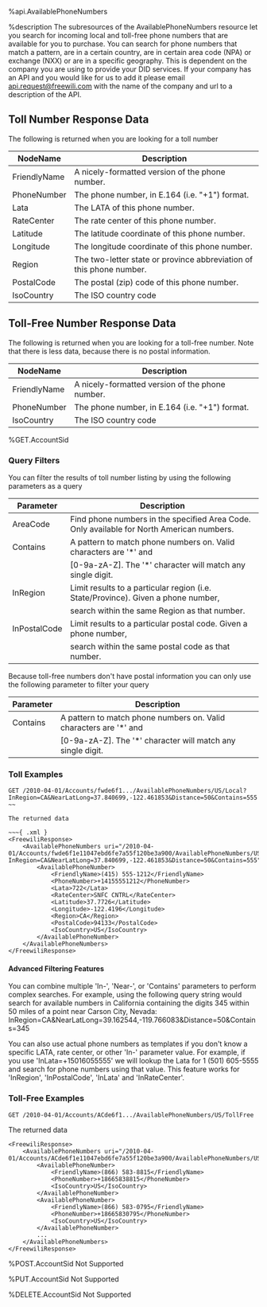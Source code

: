 %api.AvailablePhoneNumbers

%description
The subresources of the AvailablePhoneNumbers resource let you search for incoming local and toll-free phone numbers that are available for you to purchase. You can search for phone numbers that match a pattern, are in a certain country, are in certain area code (NPA) or exchange (NXX) or are in a specific geography. This is dependent on the company you are using to provide your DID services. If your company has an API and you would like for us to add it please email api.request@freewili.com with the name of the company and url to a description of the API.

Toll Number Response Data
-------------------------

The following is returned when you are looking for a toll number

NodeName     | Description
------------ | ---------------
FriendlyName | A nicely-formatted version of the phone number.
PhoneNumber	 | The phone number, in E.164 (i.e. "+1") format.
Lata	     | The LATA of this phone number.
RateCenter	 | The rate center of this phone number.
Latitude	 | The latitude coordinate of this phone number.
Longitude    | The longitude coordinate of this phone number.
Region	     | The two-letter state or province abbreviation of this phone number.
PostalCode   | The postal (zip) code of this phone number.
IsoCountry	 | The ISO country code

Toll-Free Number Response Data
------------------------------

The following is returned when you are looking for a toll-free number. Note that there is less data, because there is no postal information.

NodeName     | Description
------------ | ---------------
FriendlyName | A nicely-formatted version of the phone number.
PhoneNumber	 | The phone number, in E.164 (i.e. "+1") format.
IsoCountry	 | The ISO country code


%GET.AccountSid

### Query Filters ###
You can filter the results of toll number listing by using the following
parameters as a query

Parameter	 | Description
------------ | ---------------
AreaCode     | Find phone numbers in the specified Area Code. Only available for North American numbers.
Contains     | A pattern to match phone numbers on. Valid characters are '*' and 
             | [0-9a-zA-Z]. The '*' character will match any single digit.
InRegion     | Limit results to a particular region (i.e. State/Province). Given a phone number, 
             | search within the same Region as that number.
InPostalCode | Limit results to a particular postal code. Given a phone number, 
             | search within the same postal code as that number.
                 
Because toll-free numbers don't have postal information you can only use the following parameter to filter your query

 Parameter	 | Description
------------ | ---------------
Contains     | A pattern to match phone numbers on. Valid characters are '*' and 
             | [0-9a-zA-Z]. The '*' character will match any single digit.

### Toll Examples ###
~~~
GET /2010-04-01/Accounts/fwde6f1.../AvailablePhoneNumbers/US/Local?InRegion=CA&NearLatLong=37.840699,-122.461853&Distance=50&Contains=555
~~

The returned data

~~~{ .xml }
<FreewiliResponse> 
    <AvailablePhoneNumbers uri="/2010-04-01/Accounts/fwde6f1e11047ebd6fe7a55f120be3a900/AvailablePhoneNumbers/US/Loca?InRegion=CA&NearLatLong=37.840699,-122.461853&Distance=50&Contains=555">
        <AvailablePhoneNumber>
            <FriendlyName>(415) 555-1212</FriendlyName>
            <PhoneNumber>+14155551212</PhoneNumber>
            <Lata>722</Lata>
            <RateCenter>SNFC CNTRL</RateCenter>
            <Latitude>37.7726</Latitude>
            <Longitude>-122.4196</Longitude>
            <Region>CA</Region>
            <PostalCode>94133</PostalCode>
            <IsoCountry>US</IsoCountry>
        </AvailablePhoneNumber>
    </AvailablePhoneNumbers>
</FreewiliResponse>
~~~

#### Advanced Filtering Features ####
You can combine multiple 'In-', 'Near-', or 'Contains' parameters to perform complex searches. For example, using the following query string would search for available numbers in California containing the digits 345 within 50 miles of a point near Carson City, Nevada:
InRegion=CA&NearLatLong=39.162544,-119.766083&Distance=50&Contains=345

You can also use actual phone numbers as templates if you don't know a specific LATA, rate center, or other 'In-' parameter value. For example, if you use 'InLata=+15016055555' we will lookup the Lata for 1 (501) 605-5555 and search for phone numbers using that value. This feature works for 'InRegion', 'InPostalCode', 'InLata' and 'InRateCenter'.


### Toll-Free Examples ###
~~~
GET /2010-04-01/Accounts/ACde6f1.../AvailablePhoneNumbers/US/TollFree
~~~

The returned data

~~~{ .xml }
<FreewiliResponse>
    <AvailablePhoneNumbers uri="/2010-04-01/Accounts/ACde6f1e11047ebd6fe7a55f120be3a900/AvailablePhoneNumbers/US/TollFree">
        <AvailablePhoneNumber>
            <FriendlyName>(866) 583-8815</FriendlyName>
            <PhoneNumber>+18665838815</PhoneNumber>
            <IsoCountry>US</IsoCountry>
        </AvailablePhoneNumber>
        <AvailablePhoneNumber>
            <FriendlyName>(866) 583-0795</FriendlyName>
            <PhoneNumber>+18665830795</PhoneNumber>
            <IsoCountry>US</IsoCountry>
        </AvailablePhoneNumber>
        ...
    </AvailablePhoneNumbers>
</FreewiliResponse>
~~~

%POST.AccountSid
Not Supported

%PUT.AccountSid
Not Supported

%DELETE.AccountSid
Not Supported